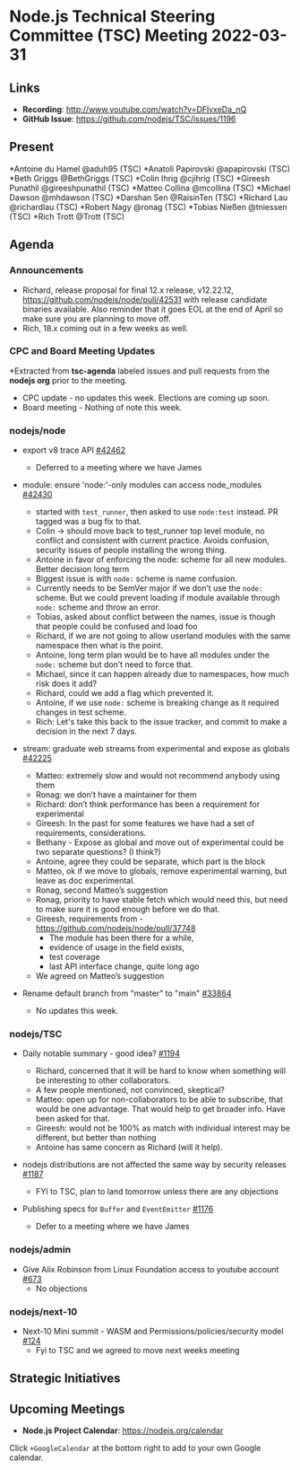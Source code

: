 # Node.js Technical Steering Committee (TSC) Meeting 2022-03-31

## Links

* **Recording**:  <http://www.youtube.com/watch?v=DFlvxeDa_nQ>
* **GitHub Issue**: <https://github.com/nodejs/TSC/issues/1196>

## Present

*Antoine du Hamel @aduh95 (TSC)
*Anatoli Papirovski @apapirovski (TSC)
*Beth Griggs @BethGriggs (TSC)
*Colin Ihrig @cjihrig (TSC)
*Gireesh Punathil @gireeshpunathil (TSC)
*Matteo Collina @mcollina (TSC)
*Michael Dawson @mhdawson (TSC)
*Darshan Sen @RaisinTen (TSC)
*Richard Lau @richardlau (TSC)
*Robert Nagy @ronag (TSC)
*Tobias Nießen @tniessen (TSC)
*Rich Trott @Trott (TSC)

## Agenda

### Announcements

* Richard, release proposal for final 12.x release, v12.22.12, <https://github.com/nodejs/node/pull/42531> with release candidate binaries available. Also reminder that it goes EOL
  at the end of April so make sure you are planning to move off.
* Rich, 18.x coming out in a few weeks as well.

### CPC and Board Meeting Updates

*Extracted from **tsc-agenda** labeled issues and pull requests from the **nodejs org** prior to the meeting.

* CPC update - no updates this week. Elections are coming up soon.
* Board meeting - Nothing of note this week.

### nodejs/node

* export v8 trace API [#42462](https://github.com/nodejs/node/pull/42462)
  * Deferred to a meeting where we have James

* module: ensure 'node:'-only modules can access node_modules [#42430](https://github.com/nodejs/node/pull/42430)
  * started with `test_runner`, then asked to use `node:test` instead. PR
    tagged was a bug fix to that.
  * Colin -> should move back to test_runner top level module, no conflict
    and consistent with current practice.  Avoids confusion, security issues
    of people installing the wrong thing.
  * Antoine in favor of enforcing the node: scheme for all new modules.
    Better decision long term
  * Biggest issue is with `node:` scheme is name confusion.
  * Currently needs to be SemVer major if we don’t use the `node:` scheme.
    But we could prevent loading if module available through `node:` scheme
    and throw an error.
  * Tobias, asked about conflict between the names, issue is though that people
    could be confused and load foo
  * Richard, if we are not going to allow userland modules with the same namespace
    then what is the point.
  * Antoine, long term plan would be to have all modules under the `node:` scheme
    but don’t need to force that.
  * Michael, since it can happen already due to namespaces, how much risk does it
    add?
  * Richard, could we add a flag which prevented it.
  * Antoine, if we use `node:` scheme is breaking change as it required changes
    in test scheme.
  * Rich: Let's take this back to the issue tracker, and commit to make a decision in the
    next 7 days.

* stream: graduate web streams from experimental and expose as globals [#42225](https://github.com/nodejs/node/pull/42225)
  * Matteo: extremely slow and would not recommend anybody using them
  * Ronag: we don’t have a maintainer for them
  * Richard: don’t think performance has been a requirement for experimental
  * Gireesh: In the past for some features we have had a set of requirements,
    considerations.
  * Bethany - Expose as global and move out of experimental could be two
    separate questions? (I think?)
  * Antoine, agree they could be separate, which part is the block
  * Matteo, ok if we move to globals, remove experimental warning, but leave as
    doc experimental.
  * Ronag, second Matteo’s suggestion
  * Ronag, priority to have stable fetch which would need this, but
    need to make sure it is good enough before we do that.
  * Gireesh, requirements from - <https://github.com/nodejs/node/pull/37748>
    * The module has been there for a while,
    * evidence of usage in the field exists,
    * test coverage
    * last API interface change, quite long ago
  * We agreed on Matteo’s suggestion

* Rename default branch from "master" to "main" [#33864](https://github.com/nodejs/node/issues/33864)
  * No updates this week.

### nodejs/TSC

* Daily notable summary - good idea? [#1194](https://github.com/nodejs/TSC/issues/1194)
  * Richard, concerned that it will be hard to know when something will be interesting to
    other collaborators.
  * A few people mentioned, not convinced, skeptical?
  * Matteo: open up for non-collaborators to be able to subscribe, that would be
    one advantage. That would help to get broader info. Have been asked for that.
  * Gireesh: would not be 100% as match with individual interest may be different, but
    better than nothing
  * Antoine has same concern as Richard (will it help).

* nodejs distributions are not affected the same way by security releases [#1187](https://github.com/nodejs/TSC/issues/1187)
  * FYI to TSC, plan to land tomorrow unless there are any objections

* Publishing specs for `Buffer` and `EventEmitter` [#1176](https://github.com/nodejs/TSC/issues/1176)
  * Defer to a meeting where we have James

### nodejs/admin

* Give Alix Robinson from Linux Foundation access to youtube account [#673](https://github.com/nodejs/admin/issues/673)
  * No objections

### nodejs/next-10

* Next-10 Mini summit  - WASM and Permissions/policies/security model [#124](https://github.com/nodejs/next-10/issues/124)
  * Fyi to TSC and we agreed to move next weeks meeting

## Strategic Initiatives

## Upcoming Meetings

* **Node.js Project Calendar**: <https://nodejs.org/calendar>

Click `+GoogleCalendar` at the bottom right to add to your own Google calendar.
